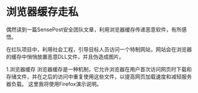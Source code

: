 # 浏览器缓存走私
偶然读到一篇SensePost安全团队文章，利用浏览器缓存传递恶意软件，有所感悟。


在红队项目中，利用社会工程，引导目标人员访问一个特制网站，网站会在浏览器的缓存中悄悄放置恶意DLL文件，并且伪造成图片。









1.浏览器缓存
浏览器缓存是一种机制，它允许浏览器在用户首次访问网页时下载和存储文件，并在之后的访问中重复使用这些文件，以提高网页加载速度和减轻服务器负载。
这里我将使用Firefox演示说明。






